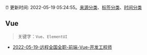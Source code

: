 :alarm_clock: 更新时间: 2022-05-19 05:24:55。[来源分类](../README.md)、[标签分类](../TAGS.md)、[时间分类](../TIMELINE.md)

## Vue


> 关键字：`Vue`、`ElementUI`



- [2022-05-19-远程全国全职-前端-Vue-开发工程师](https://www.v2ex.com/t/853915) 